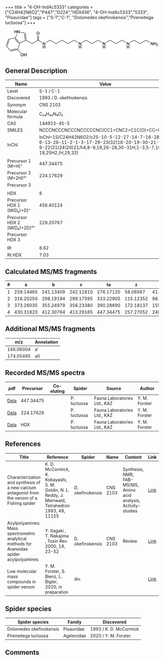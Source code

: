 +++
title = "4-OH-IndAc5333"
categories = ["C24H42N6O2","P447","D224","HDX456",
"4-OH-IndAc5333","5333",
"Pisauridae"]
tags = ["S-1","C-1",
"Dolomedes okefinokensis","Pireneitega luctuosa"]
+++

![](/img/4-OH-IndAc5333.png)

## General Description

| Name                        | Value                   |
|-----------------------------|-------------------------|
| Level                       | S-1 / C-1                      |
| Discovered                  | 1993 / D. okefinokensis |
| Synonym                     | CNS 2103                |
| Molecular formula           | C₂₄H₄₂N₆O₂              |
| CAS                         | 144923-45-5             |
| SMILES | NCCCNCCCNCCCNCCCCCNC(CC1=CNC2=C1C(O)=CC=C2)=O  |
| InChI  | InChI=1S/C24H42N6O2/c25-10-5-12-27-14-7-16-28-15-6-13-26-11-2-1-3-17-29-23(32)18-20-19-30-21-8-4-9-22(31)24(20)21/h4,8-9,19,26-28,30-31H,1-3,5-7,10-18,25H2,(H,29,32)  |
|                             |                         |
| Precursor 1 [M+H]⁺          | 447.34475               |
| Precursor 2 [M+2H]²⁺        | 224.17629               |
| Precursor 3                 |                         |
|                             |                         |
| HDX                         | 8                       |
| Precursor HDX 1 [M(D₈)+D]⁺   | 456.40124               |
| Precursor HDX 2 [M(D₈)+2D]²⁺ | 229.20767               |
| Precursor HDX 3             |                         |
|                             |                         |
| Rt                          | 8.62                        |
| Rt HDX                      | 7.03                        |

## Calculated MS/MS fragments

| # | a         | b         | c         | ta        | z         | y         | tz        |
|---|-----------|-----------|-----------|-----------|-----------|-----------|-----------|
| 1 | 259.14465 | 241.13409 | 242.11810 | 276.17120 | 58.06567  | 41.03912  | 75.09222  |
| 2 | 316.20250 | 298.19194 | 299.17595 | 333.22905 | 115.12352 | 98.09697  | 132.15007 |
| 3 | 373.26035 | 355.24979 | 356.23380 | 390.28690 | 172.18137 | 155.15482 | 189.20792 |
| 4 | 430.31820 | 412.30764 | 413.29165 | 447.34475 | 257.27052 | 240.24397 | 274.29707 |

## Additional MS/MS fragments

| m/z       | Annotation |
|-----------|------------|
| 146.06004    | a'   |
| 174.05495    | a0   |

## Recorded MS/MS spectra

| pdf | Precursor | Co-eluting | Spider | Source | Author |
|-----|-----------|------------|--------|--------|--------|
| [Data](/pdf/P-luctuosa/447_4-OH-IndAc5333_Pl.pdf) | 447.34475 |           | P. luctuosa | Fauna Laboratories Ltd., KAZ | Y. M. Forster |
| [Data](/pdf/P-luctuosa/447_4-OH-IndAc5333_Pl_2.pdf) | 224.17629 |           | P. luctuosa | Fauna Laboratories Ltd., KAZ | Y. M. Forster |
| [Data](/pdf/P-luctuosa/447_4-OH-IndAc5333_Pl_HDX.pdf) | HDX |           | P. luctuosa | Fauna Laboratories Ltd., KAZ | Y. M. Forster |

## References

| Title     | Reference   | Spider    | Name   | Content  | Link |
|-----------|-------------|-----------|--------|----------|-----|
| Characterization and synthesis of a new calcium antagonist from the venom of a Fishing spider| K. D. McCormick, K. Kobayashi, S. M. Goldin, N. L. Reddy, J. Meinwald, Tetrahedron 1993, 49, 11155 | D. okefinokensis | CNS 2103 | Synthesis, NMR, FAB-MS/MS, Amino acid analysis, Activity-studies  | [Link](https://www.sciencedirect.com/science/article/pii/S0040402001818032) |
| Acylpolyamines: Mass spectrometric analytical methods for Araneidae spider acylpolyamines| Y. Itagaki , T. Nakajima , Toxin Rev. 2000, 19, 23-52 |D. okefinokensis | CNS 2103 | Review | [Link](https://www.tandfonline.com/doi/abs/10.1081/TXR-100100314) | 
| Low molecular mass compounds in spider venom      | Y. M. Forster, S. Bienz, L. Bigler, 2020, in preparation          | div.       |   |   | [Link](unknown) |

## Spider species

| Spider species          | Family     | Discovered             |
|-------------------------|------------|------------------------|
| Dolomedes okefinokensis | Pisauridae | 1993 / K. D. McCormick |
| Pireneitega luctuosa | Agelenidae | 2020 / Y. M. Forster |

## Comments
